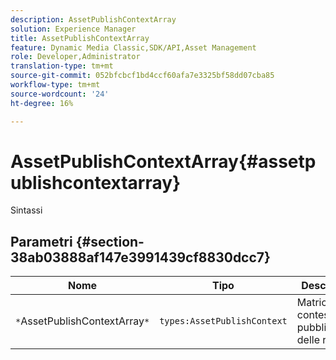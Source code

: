 ```yaml
---
description: AssetPublishContextArray
solution: Experience Manager
title: AssetPublishContextArray
feature: Dynamic Media Classic,SDK/API,Asset Management
role: Developer,Administrator
translation-type: tm+mt
source-git-commit: 052bfcbcf1bd4ccf60afa7e3325bf58dd07cba85
workflow-type: tm+mt
source-wordcount: '24'
ht-degree: 16%

---
```



# AssetPublishContextArray{#assetpublishcontextarray}

Sintassi

## Parametri {#section-38ab03888af147e3991439cf8830dcc7}

| Nome | Tipo | Descrizione |
|---|---|---|
| `*`AssetPublishContextArray`*` | `types:AssetPublishContext` | Matrice di contesti di pubblicazione delle risorse. |

